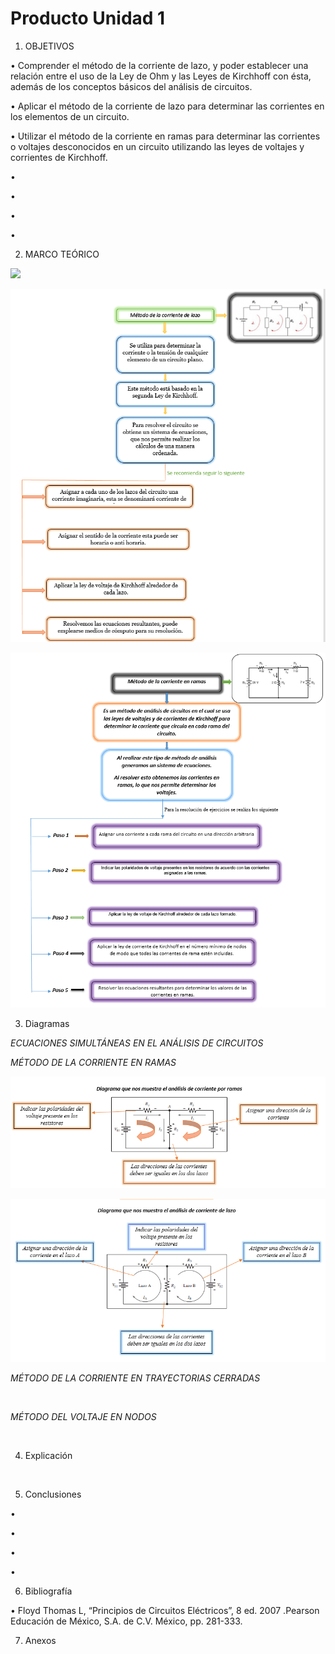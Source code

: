 # Producto Unidad 1 
1. OBJETIVOS

 • Comprender el método de la corriente de lazo, y poder establecer una relación entre el uso de la Ley de Ohm y las Leyes de Kirchhoff   con   ésta, además   de   los conceptos   básicos del   análisis de circuitos.
 
 •	Aplicar el método de la corriente de lazo para determinar las corrientes en los elementos de un circuito.

• Utilizar el método de la corriente en ramas para determinar las corrientes o voltajes desconocidos en un circuito utilizando las leyes de voltajes y corrientes de Kirchhoff.

• 

•	

•	

•	

2. MARCO TEÓRICO

![](im)

![](https://github.com/andressanttos/Producto-Unidad1-/blob/main/img/marco1.png)

![](https://github.com/andressanttos/Producto-Unidad1-/blob/main/img/marco2.png)

3. Diagramas

*ECUACIONES SIMULTÁNEAS EN EL ANÁLISIS DE CIRCUITOS* 

*MÉTODO DE LA CORRIENTE EN RAMAS*

![](https://github.com/andressanttos/Producto-Unidad1-/blob/main/img/diagrama1.png)

![](https://github.com/andressanttos/Producto-Unidad1-/blob/main/img/diagrama2.png)

*MÉTODO DE LA CORRIENTE EN TRAYECTORIAS CERRADAS*

![]()

*MÉTODO DEL VOLTAJE EN NODOS* 

![]()

4. Explicación

![]()


5. Conclusiones

•	

• 

•	

•	

6. Bibliografía 

•	Floyd Thomas L, “Principios de Circuitos Eléctricos”, 8 ed. 2007 .Pearson Educación de México, S.A. de C.V. México, pp. 281-333.


7. Anexos

![]()

